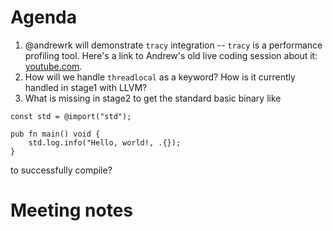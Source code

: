 # Agenda

1. @andrewrk will demonstrate `tracy` integration -- `tracy` is a performance profiling tool. Here's a link to Andrew's old live coding session about it: [youtube.com](https://youtu.be/c0LRjqgtKS0).
2. How will we handle `threadlocal` as a keyword? How is it currently handled in stage1 with LLVM?
3. What is missing in stage2 to get the standard basic binary like

```zig
const std = @import("std");

pub fn main() void {
    std.log.info("Hello, world!, .{});
}
```

to successfully compile?

# Meeting notes